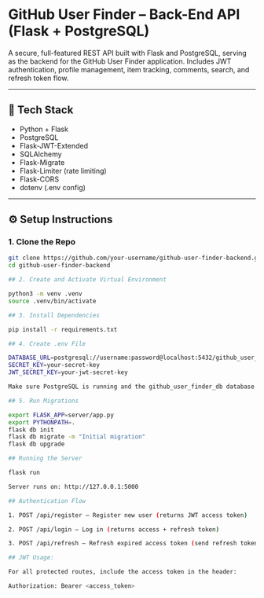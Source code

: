 # GitHub User Finder – Back-End API (Flask + PostgreSQL)

A secure, full-featured REST API built with Flask and PostgreSQL, serving as the backend for the GitHub User Finder application. Includes JWT authentication, profile management, item tracking, comments, search, and refresh token flow.

---

## 🔧 Tech Stack

- Python + Flask
- PostgreSQL
- Flask-JWT-Extended
- SQLAlchemy
- Flask-Migrate
- Flask-Limiter (rate limiting)
- Flask-CORS
- dotenv (.env config)

---

## ⚙️ Setup Instructions

### 1. Clone the Repo

```bash
git clone https://github.com/your-username/github-user-finder-backend.git
cd github-user-finder-backend

## 2. Create and Activate Virtual Environment

python3 -m venv .venv
source .venv/bin/activate

## 3. Install Dependencies

pip install -r requirements.txt

## 4. Create .env File

DATABASE_URL=postgresql://username:password@localhost:5432/github_user_finder_db
SECRET_KEY=your-secret-key
JWT_SECRET_KEY=your-jwt-secret-key

Make sure PostgreSQL is running and the github_user_finder_db database exists.

## 5. Run Migrations

export FLASK_APP=server/app.py
export PYTHONPATH=.
flask db init
flask db migrate -m "Initial migration"
flask db upgrade

## Running the Server

flask run

Server runs on: http://127.0.0.1:5000

## Authentication Flow

1. POST /api/register – Register new user (returns JWT access token)

2. POST /api/login – Log in (returns access + refresh token)

3. POST /api/refresh – Refresh expired access token (send refresh token in Authorization header)

## JWT Usage:

For all protected routes, include the access token in the header:

Authorization: Bearer <access_token>
